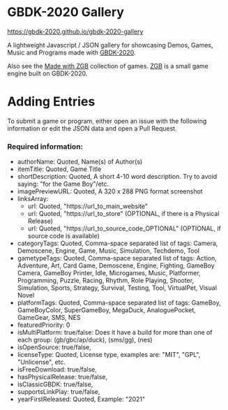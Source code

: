 # GBDK-2020 Gallery

https://gbdk-2020.github.io/gbdk-2020-gallery

A lightweight Javascript / JSON gallery for showcasing Demos, Games, Music and Programs made with [GBDK-2020](https://github.com/gbdk-2020/gbdk-2020).

Also see the [Made with ZGB](https://github.com/Zal0/ZGB/wiki/Made-with-ZGB) collection of games. [ZGB](https://github.com/Zal0/ZGB/) is a small game engine built on GBDK-2020.

# Adding Entries
To submit a game or program, either open an issue with the following information or edit the JSON data and open a Pull Request.

### Required information:
- authorName: Quoted, Name(s) of Author(s)
- itemTitle: Quoted, Game Title
- shortDescription: Quoted, A short 4-10 word description. Try to avoid saying: "for the Game Boy"/etc.
- imagePreviewURL: Quoted, A 320 x 288 PNG format screenshot
- linksArray:
  - url: Quoted, "https://url_to_main_website"
  - url: Quoted, "https://url_to_store"                (OPTIONAL, if there is a Physical Release)
  - url: Quoted, "https://url_to_source_code_OPTIONAL" (OPTIONAL, if source code is available)
- categoryTags: Quoted, Comma-space separated list of tags: Camera, Demoscene, Engine, Game, Music, Simulation, Techdemo, Tool
- gametypeTags: Quoted, Comma-space separated list of tags: Action, Adventure, Art, Card Game, Demoscene, Engine, Fighting, GameBoy Camera, GameBoy Printer, Idle, Microgames, Music, Platformer, Programming, Puzzle, Racing, Rhythm, Role Playing, Shooter, Simulation, Sports, Strategy, Survival, Testing, Tool, VirtualPet, Visual Novel
- platformTags: Quoted, Comma-space separated list of tags: GameBoy, GameBoyColor, SuperGameBoy, MegaDuck, AnaloguePocket, GameGear, SMS, NES
- featuredPriority: 0
- isMultiPlatform: true/false: Does it have a build for more than one of each group: (gb/gbc/ap/duck), (sms/gg), (nes)
- isOpenSource: true/false,
- licenseType: Quoted, License type, examples are: "MIT", "GPL", "Unlicense", etc.
- isFreeDownload: true/false,
- hasPhysicalRelease: true/false,
- isClassicGBDK: true/false,
- supportsLinkPlay: true/false,
- yearFirstReleased: Quoted, Example: "2021"



